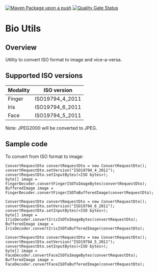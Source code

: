 [![Maven Package upon a push](https://github.com/mosip/bio-utils/actions/workflows/push_trigger.yml/badge.svg?branch=release-1.2.0)](https://github.com/mosip/bio-utils/actions/workflows/push_trigger.yml)
 [![Quality Gate Status](https://sonarcloud.io/api/project_badges/measure?branch=release-1.2.0&project=mosip_biometrics-util&id=mosip_biometrics-util&metric=alert_status)](https://sonarcloud.io/dashboard?id=mosip_biometrics-util)
# Bio Utils

## Overview
Utility to convert ISO format to image and vice-a-versa.

## Supported ISO versions

| Modality    | ISO version     |
| ----------- | ----------------|
| Finger      | ISO19794_4_2011 |
| Iris        | ISO19794_6_2011 |
| Face        | ISO19794_5_2011 |

Note: JPEG2000 will be converted to JPEG.

## Sample code

To convert from ISO format to image:

```
ConvertRequestDto convertRequestDto = new ConvertRequestDto();
convertRequestDto.setVersion("ISO19794_4_2011");
convertRequestDto.setInputBytes(<ISO bytes>);  
byte[] image = FingerDecoder.convertFingerISOToImageBytes(convertRequestDto);
BufferedImage image = FingerDecoder.convertFingerISOToBufferedImage(convertRequestDto);
```

```
ConvertRequestDto convertRequestDto = new ConvertRequestDto();
convertRequestDto.setVersion("ISO19794_6_2011");
convertRequestDto.setInputBytes(<ISO bytes>);
byte[] image = IrisDecoder.convertIrisISOToImageBytes(convertRequestDto);
BufferedImage image = IrisDecoder.convertIrisISOToBufferedImage(convertRequestDto);
```

```
ConvertRequestDto convertRequestDto = new ConvertRequestDto();
convertRequestDto.setVersion("ISO19794_5_2011");
convertRequestDto.setInputBytes(<ISO bytes>);
byte[] image = FaceDecoder.convertFaceISOToImageBytes(convertRequestDto);
BufferedImage image = FaceDecoder.convertFaceISOToBufferedImage(convertRequestDto);
```
  
